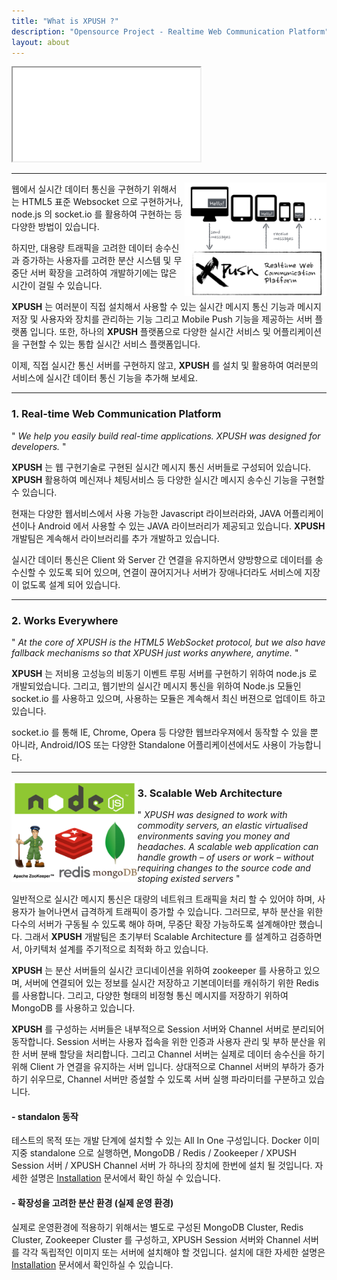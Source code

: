 ```yaml
---
title: "What is XPUSH ?"
description: "Opensource Project - Realtime Web Communication Platform"
layout: about
---
```


<div class="row centered">
  <div class="embed-responsive embed-responsive-4by3">
    <iframe class="embed-responsive-item" src="//www.youtube.com/embed/3MJfQXo_R9s?rel=0" allowfullscreen></iframe>
  </div>
</div>

- - -

<img src="/about/resource/rwcp.png" width="45%" align="right">

웹에서 실시간 데이터 통신을 구현하기 위해서는 HTML5 표준 Websocket 으로 구현하거나, node.js 의 socket.io 를 활용하여 구현하는 등 다양한 방법이 있습니다.

하지만, 대용량 트래픽을 고려한 데이터 송수신과 증가하는 사용자를 고려한 분산 시스템 및 무중단 서버 확장을 고려하여 개발하기에는 많은 시간이 걸릴 수 있습니다.

**XPUSH** 는 여러분이 직접 설치해서 사용할 수 있는 실시간 메시지 통신 기능과 메시지 저장 및 사용자와 장치를 관리하는 기능 그리고 Mobile Push 기능을 제공하는 서버 플랫폼 입니다.
또한, 하나의 **XPUSH** 플랫폼으로 다양한 실시간 서비스 및 어플리케이션을 구현할 수 있는 통합 실시간 서비스 플랫폼입니다.

이제, 직접 실시간 통신 서버를 구현하지 않고, **XPUSH** 를 설치 및 활용하여 여러분의 서비스에 실시간 데이터 통신 기능을 추가해 보세요.

- - -

### 1. Real-time Web Communication Platform

" *We help you easily build real-time applications. XPUSH was designed for developers.* "

**XPUSH** 는 웹 구현기술로 구현된 실시간 메시지 통신 서버들로 구성되어 있습니다. **XPUSH** 활용하여 메신져나 체팅서비스 등 다양한 실시간 메시지 송수신 기능을 구현할 수 있습니다.

현재는 다양한 웹서비스에서 사용 가능한 Javascript 라이브러라와, JAVA 어플리케이션이나 Android 에서 사용할 수 있는 JAVA 라이브러리가 제공되고 있습니다. **XPUSH** 개발팀은 계속해서 라이브러리를 추가 개발하고 있습니다.

실시간 데이터 통신은 Client 와 Server 간 연결을 유지하면서 양방향으로 데이터를 송수신할 수 있도록 되어 있으며, 연결이 끊어지거나 서버가 장애나더라도 서비스에 지장이 없도록 설계 되어 있습니다.

- - -

### 2. Works Everywhere

" *At the core of XPUSH is the HTML5 WebSocket protocol, but we also have fallback mechanisms so that XPUSH just works anywhere, anytime.* "

**XPUSH** 는 저비용 고성능의 비동기 이벤트 루핑 서버를 구현하기 위하여 node.js 로 개발되었습니다. 그리고, 웹기반의 실시간 메시지 통신을 위하여 Node.js 모듈인 socket.io 를 사용하고 있으며, 사용하는 모듈은 계속해서 최신 버젼으로 업데이트 하고 있습니다.

socket.io 를 통해 IE, Chrome, Opera 등 다양한 웹브라우져에서 동작할 수 있을 뿐 아니라, Android/IOS 또는 다양한 Standalone 어플리케이션에서도 사용이 가능합니다.

- - -

<img src="/about/resource/software.png" width="40%" align="left">

### 3. Scalable Web Architecture

" *XPUSH was designed to work with commodity servers, an elastic virtualised environments saving you money and headaches. A scalable web application can handle growth – of users or work – without requiring changes to the source code and stoping existed servers* "

일반적으로 실시간 메시지 통신은 대량의 네트워크 트래픽을 처리 할 수 있어야 하며, 사용자가 늘어나면서 급격하게 트래픽이 증가할 수 있습니다. 그러므로, 부하 분산을 위한 다수의 서버가 구동될 수 있도록 해야 하며, 무중단 확장 가능하도록 설계해야만 했습니다. 그래서 **XPUSH** 개발팀은 초기부터 Scalable Architecture 를 설계하고 검증하면서, 아키텍처 설계를 주기적으로 최적화 하고 있습니다.

**XPUSH** 는 분산 서버들의 실시간 코디네이션을 위하여 zookeeper 를 사용하고 있으며, 서버에 연결되어 있는 정보를 실시간 저장하고 기본데이터를 캐쉬하기 위한 Redis 를 사용합니다. 그리고, 다양한 형태의 비정형 통신 메시지를 저장하기 위하여 MongoDB 를 사용하고 있습니다.

**XPUSH** 를 구성하는 서버들은 내부적으로 Session 서버와 Channel 서버로 분리되어 동작합니다.
Session 서버는 사용자 접속을 위한 인증과 사용자 관리 및 부하 분산을 위한 서버 분배 할당을 처리합니다. 그리고 Channel 서버는 실제로 데이터 송수신을 하기 위해 Client 가 연결을 유지하는 서버 입니다. 상대적으로 Channel 서버의 부하가 증가하기 쉬우므로, Channel 서버만 증설할 수 있도록 서버 실행 파라미터를 구분하고 있습니다.

#### - standalon 동작 

테스트의 목적 또는 개발 단계에 설치할 수 있는 All In One 구성입니다. Docker 이미지중 standalone 으로 실행하면, MongoDB / Redis / Zookeeper / XPUSH Session 서버 / XPUSH Channel 서버 가 하나의 장치에 한번에 설치 될 것입니다. 자세한 설명은 [Installation](/doc/installation/#docker) 문서에서 확인 하실 수 있습니다.

#### - 확장성을 고려한 분산 환경 (실제 운영 환경)

실제로 운영환경에 적용하기 위해서는 별도로 구성된 MongoDB Cluster, Redis Cluster, Zookeeper Cluster 를 구성하고, XPUSH Session 서버와 Channel 서버를 각각 독립적인 이미지 또는 서버에 설치해야 할 것입니다. 설치에 대한 자세한 설명은 [Installation](/doc/installation) 문서에서 확인하실 수 있습니다.
